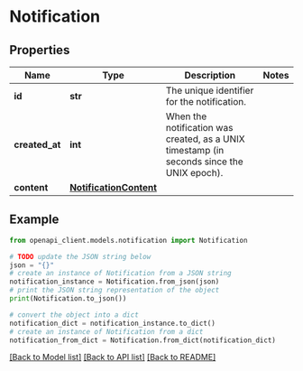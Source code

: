 # Notification


## Properties

Name | Type | Description | Notes
------------ | ------------- | ------------- | -------------
**id** | **str** | The unique identifier for the notification. | 
**created_at** | **int** | When the notification was created, as a UNIX timestamp (in seconds since the UNIX epoch). | 
**content** | [**NotificationContent**](NotificationContent.md) |  | 

## Example

```python
from openapi_client.models.notification import Notification

# TODO update the JSON string below
json = "{}"
# create an instance of Notification from a JSON string
notification_instance = Notification.from_json(json)
# print the JSON string representation of the object
print(Notification.to_json())

# convert the object into a dict
notification_dict = notification_instance.to_dict()
# create an instance of Notification from a dict
notification_from_dict = Notification.from_dict(notification_dict)
```
[[Back to Model list]](../README.md#documentation-for-models) [[Back to API list]](../README.md#documentation-for-api-endpoints) [[Back to README]](../README.md)


